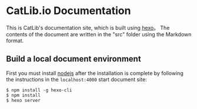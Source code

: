 # CatLib.io Documentation

This is CatLib's documentation site, which is built using [hexo](http://hexo.io/)。 The contents of the document are written in the "src" folder using the Markdown format.

## Build a local document environment

First you must install [nodejs](http://nodejs.cn/) after the installation is complete by following the instructions in the `localhost:4000` start document site:

```
$ npm install -g hexo-cli
$ npm install
$ hexo server
```